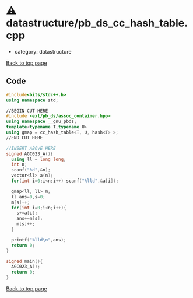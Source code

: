<!-- mathjax config similar to math.stackexchange -->
<script type="text/javascript" async
  src="https://cdnjs.cloudflare.com/ajax/libs/mathjax/2.7.5/MathJax.js?config=TeX-MML-AM_CHTML">
</script>
<script type="text/x-mathjax-config">
  MathJax.Hub.Config({
    TeX: { equationNumbers: { autoNumber: "AMS" }},
    tex2jax: {
      inlineMath: [ ['$','$'] ],
      processEscapes: true
    },
    "HTML-CSS": { matchFontHeight: false },
    displayAlign: "left",
    displayIndent: "2em"
  });
</script>

<script type="text/javascript" src="https://cdnjs.cloudflare.com/ajax/libs/jquery/3.4.1/jquery.min.js"></script>
<script src="https://cdn.jsdelivr.net/npm/jquery-balloon-js@1.1.2/jquery.balloon.min.js" integrity="sha256-ZEYs9VrgAeNuPvs15E39OsyOJaIkXEEt10fzxJ20+2I=" crossorigin="anonymous"></script>
<script type="text/javascript" src="../../assets/js/copy-button.js"></script>
<link rel="stylesheet" href="../../assets/css/copy-button.css" />


# :warning: datastructure/pb_ds_cc_hash_table.cpp
* category: datastructure


[Back to top page](../../index.html)



## Code
```cpp
#include<bits/stdc++.h>
using namespace std;

//BEGIN CUT HERE
#include <ext/pb_ds/assoc_container.hpp>
using namespace __gnu_pbds;
template<typename T,typename U> 
using gmap = cc_hash_table<T, U, hash<T> >;
//END CUT HERE

//INSERT ABOVE HERE
signed AGC023_A(){
  using ll = long long;
  int n;
  scanf("%d",&n);
  vector<ll> a(n);
  for(int i=0;i<n;i++) scanf("%lld",&a[i]);

  gmap<ll, ll> m;
  ll ans=0,s=0;
  m[s]++;
  for(int i=0;i<n;i++){
    s+=a[i];
    ans+=m[s];
    m[s]++;
  }

  printf("%lld\n",ans);
  return 0;
}

signed main(){
  AGC023_A();
  return 0;
}

```

[Back to top page](../../index.html)

